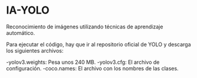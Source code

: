 # IA-YOLO
Reconocimiento de imágenes utilizando técnicas de aprendizaje automático.

Para ejecutar el código, hay que ir al repositorio oficial de YOLO y descarga los siguientes archivos:

  -yolov3.weights: Pesa unos 240 MB.
  -yolov3.cfg: El archivo de configuración.
  -coco.names: El archivo con los nombres de las clases.
